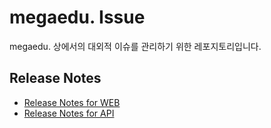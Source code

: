 # megaedu. Issue

megaedu. 상에서의 대외적 이슈를 관리하기 위한 레포지토리입니다.

## Release Notes

- [Release Notes for WEB](./release/WEB.md)
- [Release Notes for API](./release/API.md)
